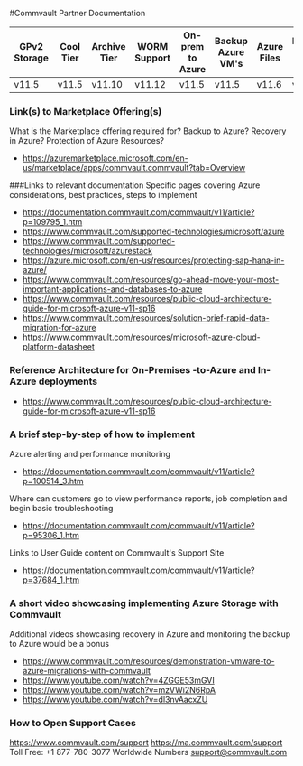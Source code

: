 #Commvault Partner Documentation

| GPv2 Storage |  Cool Tier | Archive Tier | WORM Support | On-prem to Azure | Backup Azure VM's | Azure Files | Backup Azure Blob |
|--------------|------------|--------------|--------------|------------------|-------------------|-------------|-------------------|
|v11.5         |v11.5       |v11.10        |v11.12        |v11.5             |v11.5              |v11.6        |v11.6              |


### Link(s) to Marketplace Offering(s)
What is the Marketplace offering required for? Backup to Azure? Recovery in Azure? Protection of Azure Resources?
- https://azuremarketplace.microsoft.com/en-us/marketplace/apps/commvault.commvault?tab=Overview

###Links to relevant documentation
Specific pages covering Azure considerations, best practices, steps to implement
- https://documentation.commvault.com/commvault/v11/article?p=109795_1.htm
- https://www.commvault.com/supported-technologies/microsoft/azure
- https://www.commvault.com/supported-technologies/microsoft/azurestack
- https://azure.microsoft.com/en-us/resources/protecting-sap-hana-in-azure/
- https://www.commvault.com/resources/go-ahead-move-your-most-important-applications-and-databases-to-azure
- https://www.commvault.com/resources/public-cloud-architecture-guide-for-microsoft-azure-v11-sp16
- https://www.commvault.com/resources/solution-brief-rapid-data-migration-for-azure
- https://www.commvault.com/resources/microsoft-azure-cloud-platform-datasheet

### Reference Architecture for On-Premises -to-Azure and In-Azure deployments
- https://www.commvault.com/resources/public-cloud-architecture-guide-for-microsoft-azure-v11-sp16

### A brief step-by-step of how to implement
Azure alerting and performance monitoring
- https://documentation.commvault.com/commvault/v11/article?p=100514_3.htm

Where can customers go to view performance reports, job completion and begin basic troubleshooting
- https://documentation.commvault.com/commvault/v11/article?p=95306_1.htm

Links to User Guide content on Commvault's Support Site
- https://documentation.commvault.com/commvault/v11/article?p=37684_1.htm

### A short video showcasing implementing Azure Storage with Commvault
Additional videos showcasing recovery in Azure and monitoring the backup to Azure would be a bonus
- https://www.commvault.com/resources/demonstration-vmware-to-azure-migrations-with-commvault
- https://www.youtube.com/watch?v=4ZGGE53mGVI
- https://www.youtube.com/watch?v=mzVWi2N6RpA
- https://www.youtube.com/watch?v=dl3nvAacxZU

### How to Open Support Cases
https://www.commvault.com/support
https://ma.commvault.com/support
Toll Free: +1 877-780-3077
Worldwide Numbers
support@commvault.com

